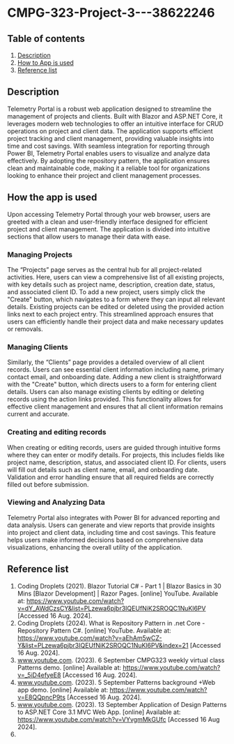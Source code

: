 # CMPG-323-Project-3---38622246

## Table of contents
1. [Description](#description)
2. [How to App is used](#how-the-app-is-used)
3. [Reference list](#reference-list)

## Description
Telemetry Portal is a robust web application designed to streamline the management of projects and clients. Built with Blazor and ASP.NET Core, it leverages modern web technologies to offer an intuitive interface for CRUD operations on project and client data. The application supports efficient project tracking and client management, providing valuable insights into time and cost savings. With seamless integration for reporting through Power BI, Telemetry Portal enables users to visualize and analyze data effectively. By adopting the repository pattern, the application ensures clean and maintainable code, making it a reliable tool for organizations looking to enhance their project and client management processes.

## How the app is used
Upon accessing Telemetry Portal through your web browser, users are greeted with a clean and user-friendly interface designed for efficient project and client management. The application is divided into intuitive sections that allow users to manage their data with ease.

### Managing Projects
The “Projects” page serves as the central hub for all project-related activities. Here, users can view a comprehensive list of all existing projects, with key details such as project name, description, creation date, status, and associated client ID. To add a new project, users simply click the "Create" button, which navigates to a form where they can input all relevant details. Existing projects can be edited or deleted using the provided action links next to each project entry. This streamlined approach ensures that users can efficiently handle their project data and make necessary updates or removals.

### Managing Clients
Similarly, the “Clients” page provides a detailed overview of all client records. Users can see essential client information including name, primary contact email, and onboarding date. Adding a new client is straightforward with the "Create" button, which directs users to a form for entering client details. Users can also manage existing clients by editing or deleting records using the action links provided. This functionality allows for effective client management and ensures that all client information remains current and accurate.

### Creating and editing records
When creating or editing records, users are guided through intuitive forms where they can enter or modify details. For projects, this includes fields like project name, description, status, and associated client ID. For clients, users will fill out details such as client name, email, and onboarding date. Validation and error handling ensure that all required fields are correctly filled out before submission.

### Viewing and Analyzing Data
Telemetry Portal also integrates with Power BI for advanced reporting and data analysis. Users can generate and view reports that provide insights into project and client data, including time and cost savings. This feature helps users make informed decisions based on comprehensive data visualizations, enhancing the overall utility of the application.

## Reference list
1. Coding Droplets (2021). Blazor Tutorial C# - Part 1 | Blazor Basics in 30 Mins [Blazor Development] | Razor Pages. [online] YouTube. Available at: https://www.youtube.com/watch?v=dY_AWdCzsCY&list=PLzewa6pjbr3IQEUfNiK2SROQC1NuKl6PV [Accessed 16 Aug. 2024].
2. Coding Droplets (2024). What is Repository Pattern in .net Core - Repository Pattern C#. [online] YouTube. Available at: https://www.youtube.com/watch?v=aEhAm5wCZ-Y&list=PLzewa6pjbr3IQEUfNiK2SROQC1NuKl6PV&index=21 [Accessed 16 Aug. 2024].
3. www.youtube.com. (2023). 6 September CMPG323 weekly virtual class Patterns demo. [online] Available at: https://www.youtube.com/watch?v=_5iD4efyeE8 [Accessed 16 Aug. 2024].
4. www.youtube.com. (2023). 5 September Patterns background +Web app demo. [online] Available at: https://www.youtube.com/watch?v=E8QQpncP9ts [Accessed 16 Aug. 2024].
5. www.youtube.com. (2023). 13 September Application of Design Patterns to ASP.NET Core 3.1 MVC Web App. [online] Available at: https://www.youtube.com/watch?v=VYvgmMkGUfc [Accessed 16 Aug 2024].
6. 

‌

‌

‌
‌

‌
